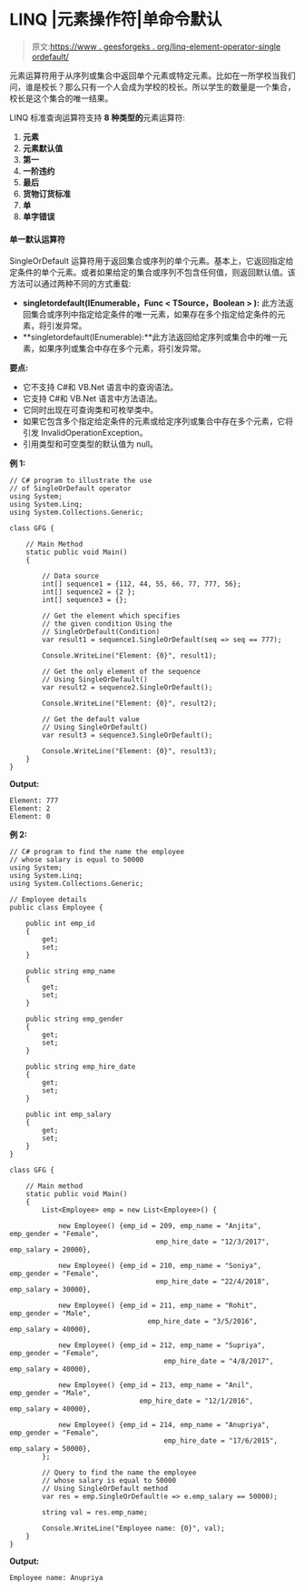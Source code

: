 # LINQ |元素操作符|单命令默认

> 原文:[https://www . geesforgeks . org/linq-element-operator-single ordefault/](https://www.geeksforgeeks.org/linq-element-operator-singleordefault/)

元素运算符用于从序列或集合中返回单个元素或特定元素。比如在一所学校当我们问，谁是校长？那么只有一个人会成为学校的校长。所以学生的数量是一个集合，校长是这个集合的唯一结果。

LINQ 标准查询运算符支持 **8 种类型的**元素运算符:

1.  **元素**
2.  **元素默认值**
3.  **第一**
4.  **一阶违约**
5.  **最后**
6.  **货物订货标准**
7.  **单**
8.  **单字错误**

#### 单一默认运算符

SingleOrDefault 运算符用于返回集合或序列的单个元素。基本上，它返回指定给定条件的单个元素。或者如果给定的集合或序列不包含任何值，则返回默认值。该方法可以通过两种不同的方式重载:

*   **singletordefault<t source>(IEnumerable<t source>，Func < TSource，Boolean > ):** 此方法返回集合或序列中指定给定条件的唯一元素，如果存在多个指定给定条件的元素，将引发异常。
*   **singletordefault<t source>(IEnumerable<t source>):**此方法返回给定序列或集合中的唯一元素，如果序列或集合中存在多个元素，将引发异常。

**要点:**

*   它不支持 C#和 VB.Net 语言中的查询语法。
*   它支持 C#和 VB.Net 语言中方法语法。
*   它同时出现在可查询类和可枚举类中。
*   如果它包含多个指定给定条件的元素或给定序列或集合中存在多个元素，它将引发 InvalidOperationException。
*   引用类型和可空类型的默认值为 null。

**例 1:**

```
// C# program to illustrate the use
// of SingleOrDefault operator
using System;
using System.Linq;
using System.Collections.Generic;

class GFG {

    // Main Method
    static public void Main()
    {

        // Data source
        int[] sequence1 = {112, 44, 55, 66, 77, 777, 56};
        int[] sequence2 = {2 };
        int[] sequence3 = {};

        // Get the element which specifies
        // the given condition Using the 
        // SingleOrDefault(Condition)
        var result1 = sequence1.SingleOrDefault(seq => seq == 777);

        Console.WriteLine("Element: {0}", result1);

        // Get the only element of the sequence
        // Using SingleOrDefault()
        var result2 = sequence2.SingleOrDefault();

        Console.WriteLine("Element: {0}", result2);

        // Get the default value
        // Using SingleOrDefault() 
        var result3 = sequence3.SingleOrDefault();

        Console.WriteLine("Element: {0}", result3);
    }
}
```

**Output:**

```
Element: 777
Element: 2
Element: 0

```

**例 2:**

```
// C# program to find the name the employee
// whose salary is equal to 50000
using System;
using System.Linq;
using System.Collections.Generic;

// Employee details
public class Employee {

    public int emp_id
    {
        get;
        set;
    }

    public string emp_name
    {
        get;
        set;
    }

    public string emp_gender
    {
        get;
        set;
    }

    public string emp_hire_date
    {
        get;
        set;
    }

    public int emp_salary
    {
        get;
        set;
    }
}

class GFG {

    // Main method
    static public void Main()
    {
        List<Employee> emp = new List<Employee>() {

            new Employee() {emp_id = 209, emp_name = "Anjita", emp_gender = "Female",
                                    emp_hire_date = "12/3/2017", emp_salary = 20000},

            new Employee() {emp_id = 210, emp_name = "Soniya", emp_gender = "Female",
                                    emp_hire_date = "22/4/2018", emp_salary = 30000},

            new Employee() {emp_id = 211, emp_name = "Rohit", emp_gender = "Male",
                                  emp_hire_date = "3/5/2016", emp_salary = 40000},

            new Employee() {emp_id = 212, emp_name = "Supriya", emp_gender = "Female",
                                      emp_hire_date = "4/8/2017", emp_salary = 40000},

            new Employee() {emp_id = 213, emp_name = "Anil", emp_gender = "Male",
                                emp_hire_date = "12/1/2016", emp_salary = 40000},

            new Employee() {emp_id = 214, emp_name = "Anupriya", emp_gender = "Female",
                                      emp_hire_date = "17/6/2015", emp_salary = 50000},
        };

        // Query to find the name the employee
        // whose salary is equal to 50000
        // Using SingleOrDefault method
        var res = emp.SingleOrDefault(e => e.emp_salary == 50000);

        string val = res.emp_name;

        Console.WriteLine("Employee name: {0}", val);
    }
}
```

**Output:**

```
Employee name: Anupriya

```